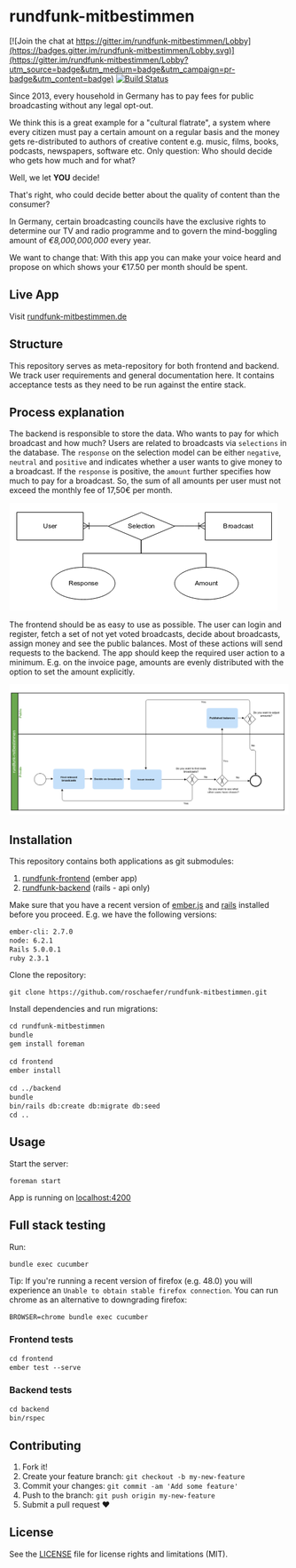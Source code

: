 # rundfunk-mitbestimmen

[![Join the chat at https://gitter.im/rundfunk-mitbestimmen/Lobby](https://badges.gitter.im/rundfunk-mitbestimmen/Lobby.svg)](https://gitter.im/rundfunk-mitbestimmen/Lobby?utm_source=badge&utm_medium=badge&utm_campaign=pr-badge&utm_content=badge)
[![Build
Status](https://travis-ci.org/roschaefer/rundfunk-mitbestimmen.svg?branch=master)](https://travis-ci.org/roschaefer/rundfunk-mitbestimmen)

Since 2013, every household in Germany has to pay fees for public
broadcasting without any legal opt-out.

We think this is a great example for a "cultural flatrate", a system where
every citizen must pay a certain amount on a regular basis and the money gets
re-distributed to authors of creative content e.g. music, films, books,
podcasts, newspapers, software etc. Only question: Who should decide who
gets how much and for what?

Well, we let **YOU** decide!

That's right, who could decide better about the quality of content than
the consumer?

In Germany, certain broadcasting councils have the exclusive rights to
determine our TV and radio programme and to govern the mind-boggling amount of
*€8,000,000,000* every year.

We want to change that: With this app you can make your voice heard and propose
on which shows your €17.50 per month should be spent.


## Live App

Visit [rundfunk-mitbestimmen.de](http://rundfunk-mitbestimmen.de/)

## Structure

This repository serves as meta-repository for both frontend and backend. We
track user requirements and general documentation here. It contains acceptance
tests as they need to be run against the entire stack.

## Process explanation

The backend is responsible to store the data. Who wants to pay for which
broadcast and how much? Users are related to broadcasts via `selections` in the
database. The `response` on the selection model can be either `negative`,
`neutral` and `positive` and indicates whether a user wants to give money to a
broadcast. If the `response` is positive, the `amount` further specifies how
much to pay for a broadcast. So, the sum of all amounts per user must not exceed
the monthly fee of 17,50€ per month.

![ER diagram](/documentation/images/er.png)

The frontend should be as easy to use as possible. The user can
login and register, fetch a set of not yet voted broadcasts, decide about
broadcasts, assign money and see the public balances. Most of these
actions will send requests to the backend. The app should keep the required user
action to a minimum. E.g. on the invoice page, amounts are evenly distributed
with the option to set the amount explicitly.

![Process diagram](/documentation/images/process.png)

## Installation

This repository contains both applications as git submodules:

1. [rundfunk-frontend](https://github.com/roschaefer/rundfunk-frontend) (ember app)
2. [rundfunk-backend](https://github.com/roschaefer/rundfunk-backend) (rails - api only)

Make sure that you have a recent version of [ember.js](http://emberjs.com/) and
[rails](http://rubyonrails.org/) installed before you proceed. E.g. we have the
following versions:

```
ember-cli: 2.7.0
node: 6.2.1
Rails 5.0.0.1
ruby 2.3.1
```

Clone the repository:
```
git clone https://github.com/roschaefer/rundfunk-mitbestimmen.git
```

Install dependencies and run migrations:
```
cd rundfunk-mitbestimmen
bundle
gem install foreman

cd frontend
ember install

cd ../backend
bundle
bin/rails db:create db:migrate db:seed
cd ..
```


## Usage

Start the server:
```
foreman start
```

App is running on [localhost:4200](http://localhost:4200/)

## Full stack testing

Run:
```
bundle exec cucumber
```

Tip: If you're running a recent version of firefox (e.g. 48.0) you will
experience an `Unable to obtain stable firefox connection`. You can run
chrome as an alternative to downgrading firefox:
```
BROWSER=chrome bundle exec cucumber
```

### Frontend tests

```
cd frontend
ember test --serve
```

### Backend tests

```
cd backend
bin/rspec
```

## Contributing

1. Fork it!
2. Create your feature branch: `git checkout -b my-new-feature`
3. Commit your changes: `git commit -am 'Add some feature'`
4. Push to the branch: `git push origin my-new-feature`
5. Submit a pull request :heart:


## License

See the [LICENSE](LICENSE.md) file for license rights and limitations
(MIT).
